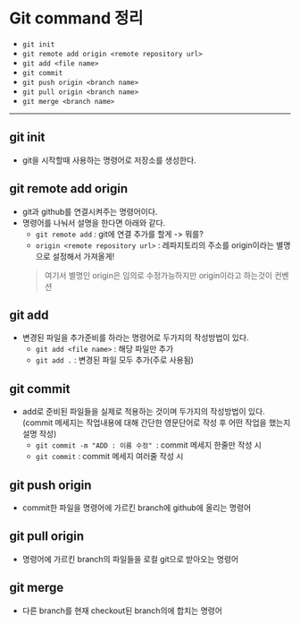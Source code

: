 # Git command 정리
- `git init`
- `git remote add origin <remote repository url>`
- `git add <file name>`
- `git commit`
- `git push origin <branch name>`
- `git pull origin <branch name>`
- `git merge <branch name>`

---
## git init

- git을 시작할때 사용하는 명령어로 저장소를 생성한다.

## git remote add origin <remote repository url>

- git과 github를 연결시켜주는 명령어이다.
- 명령어를 나눠서 설명을 한다면 아래와 같다.
	- `git remote add` : git에 연결 추가를 할게 -> 뭐를?
	- `origin <remote repository url>` : 레파지토리의 주소를 origin이라는 별명으로 설정해서 가져올게!
    >여기서 별명인 origin은 임의로 수정가능하지만 origin이라고 하는것이 컨벤션
    
## git add <file name>

- 변경된 파일을 추가준비를 하라는 명령어로 두가지의 작성방법이 있다.
	- `git add <file name>` : 해당 파일만 추가
	- `git add .` : 변경된 파일 모두 추가(주로 사용됨)

## git commit

- add로 준비된 파일들을 실제로 적용하는 것이며 두가지의 작성방법이 있다.
(commit 메세지는 작업내용에 대해 간단한 영문단어로 작성 후 어떤 작업을 했는지 설명 작성)
	- `git commit -m "ADD : 이름 수정" `: commit 메세지 한줄만 작성 시
 	- `git commit` : commit 메세지 여러줄 작성 시
    
## git push origin <branch name>

- commit한 파일을 명령어에 가르킨 branch에 github에 올리는 명령어

## git pull origin <branch name>
- 명령어에 가르킨 branch의 파일들을 로컬 git으로 받아오는 명령어

## git merge <branch name>
- 다른 branch를 현재 checkout된 branch의에 합치는 명령어
